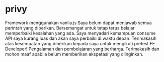 # privy
Framework menggunakan vanila.js
Saya belum dapat menjawab semua perintah yang diberikan.
Bersemangat untuk tetap terus belajar memperbaiki kesalahan yang ada.
Saya menyadari kemampuan consume API saya kurang luas dan akan saya perbaiki di waktu depan.
Terimakasih atas kesempatan yang diberikan kepada saya untuk mengikuti pretest FE Developer!
Pengalaman dan pembelajaran yang berharga. Terimakasih dan mohon maaf apabila belum memberikan ekspetasi yang diinginkan.
